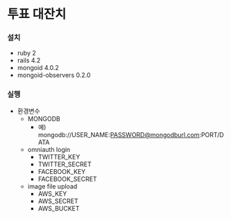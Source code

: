 투표 대잔치
========

### 설치

* ruby 2
* rails 4.2
* mongoid 4.0.2
* mongoid-observers 0.2.0


### 실행

* 환경변수
  * MONGODB
    - 예) mongodb://USER_NAME:PASSWORD@mongodburl.com:PORT/DATA
  * omniauth login
    * TWITTER_KEY
    * TWITTER_SECRET
    * FACEBOOK_KEY
    * FACEBOOK_SECRET
  * image file upload
    * AWS_KEY
    * AWS_SECRET
    * AWS_BUCKET
